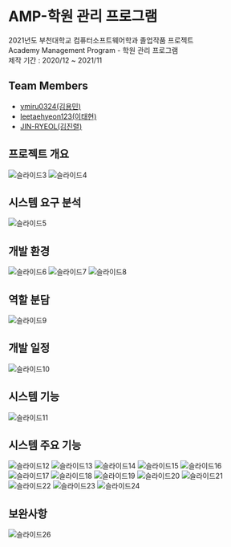 # AMP-학원 관리 프로그램
2021년도 부천대학교 컴퓨터소프트웨어학과 졸업작품 프로젝트  
Academy Management Program - 학원 관리 프로그램   
제작 기간 : 2020/12 ~ 2021/11 

## Team Members
* [ymiru0324(김용민)](https://github.com/ymiru0324)   
* [leetaehyeon123(이태현)](https://github.com/leetaehyeon123)   
* [JIN-RYEOL(김진렬)](https://github.com/JIN-RYEOL)   

## 프로젝트 개요
![슬라이드3](https://user-images.githubusercontent.com/81818730/144225663-5af602f9-5732-482c-ad68-d10c94c6cfeb.PNG)
![슬라이드4](https://user-images.githubusercontent.com/81818730/144225669-f7061b7a-2f66-49ef-a0b0-e3f492e8c0ef.PNG)

## 시스템 요구 분석
![슬라이드5](https://user-images.githubusercontent.com/81818730/144225671-01ebefdb-1b3d-46a5-8ade-ee0f85d2c341.PNG)

## 개발 환경
![슬라이드6](https://user-images.githubusercontent.com/81818730/144225677-ab1bafaf-b2f2-4085-af50-603b5c7fb00b.PNG)
![슬라이드7](https://user-images.githubusercontent.com/81818730/144225681-e8dc1cc0-690c-4fd6-ad27-d5cef2d9af44.PNG)
![슬라이드8](https://user-images.githubusercontent.com/81818730/144225685-42e5aa39-4ecc-4ea0-a423-29e301ab1484.PNG)

## 역할 분담
![슬라이드9](https://user-images.githubusercontent.com/81818730/144225686-bfa8a01c-5fb5-4dd0-b6b4-9319a1052193.PNG)

## 개발 일정
![슬라이드10](https://user-images.githubusercontent.com/81818730/144225688-55d416bd-53e9-4af9-a01b-17d8e38c3d4a.PNG)

## 시스템 기능
![슬라이드11](https://user-images.githubusercontent.com/81818730/144225690-d2db8b4b-b0e8-4b1f-997d-6cea5a10a417.PNG)

## 시스템 주요 기능   
![슬라이드12](https://user-images.githubusercontent.com/81818730/144225692-f5da3853-fd9d-4171-9fe2-0af747743b0c.PNG)
![슬라이드13](https://user-images.githubusercontent.com/81818730/144225694-fd331b50-8d34-495a-9199-f1b713c3f746.PNG)
![슬라이드14](https://user-images.githubusercontent.com/81818730/144225695-6273baca-5ec5-4e62-965f-df8cf7c3f72f.PNG)
![슬라이드15](https://user-images.githubusercontent.com/81818730/144225697-e6b5aa00-47c3-4ceb-a552-9492581e67d8.PNG)
![슬라이드16](https://user-images.githubusercontent.com/81818730/144225699-2a105cb4-92aa-480d-9add-e412b992fff9.PNG)
![슬라이드17](https://user-images.githubusercontent.com/81818730/144225701-cf465588-3e02-4899-8a55-3117acf1368c.PNG)
![슬라이드18](https://user-images.githubusercontent.com/81818730/144225703-33c0172c-3704-4deb-87bb-93a10987a699.PNG)
![슬라이드19](https://user-images.githubusercontent.com/81818730/144225707-33512198-b7b1-4e2a-b805-b47522144dd7.PNG)
![슬라이드20](https://user-images.githubusercontent.com/81818730/144225708-45d48e0b-b945-4f4b-a58e-f1bc414334b0.PNG)
![슬라이드21](https://user-images.githubusercontent.com/81818730/144225711-e6291d24-fa40-4143-93b8-fc222863f7de.PNG)
![슬라이드22](https://user-images.githubusercontent.com/81818730/144225714-c896586e-cff9-4d2c-a88b-83066c985356.PNG)
![슬라이드23](https://user-images.githubusercontent.com/81818730/144225716-3ca26009-477d-480d-acf1-ba3aabec031c.PNG)
![슬라이드24](https://user-images.githubusercontent.com/81818730/144225719-c9755ebd-0323-4738-b611-23240836eeb9.PNG)

## 보완사항
![슬라이드26](https://user-images.githubusercontent.com/81818730/144225723-bf689b04-cbd8-4c3a-98e5-18678e044255.PNG)

